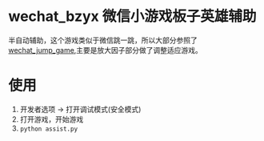# wechat_bzyx 微信小游戏板子英雄辅助

半自动辅助，这个游戏类似于微信跳一跳，所以大部分参照了[wechat_jump_game](https://github.com/wangshub/wechat_jump_game),主要是放大因子部分做了调整适应游戏。

# 使用
1. 开发者选项 -> 打开调试模式(安全模式)
2. 打开游戏，开始游戏
3. `python assist.py`